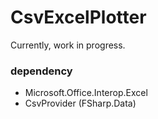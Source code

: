 CsvExcelPlotter
===

Currently, work in progress.

### dependency

* Microsoft.Office.Interop.Excel
* CsvProvider (FSharp.Data)